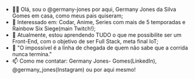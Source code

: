 - 👋🏿 Olá, sou o @germany-jones por aqui, Germany Jones da Silva Gomes em casa, como meus pais quiseram;
- 👀 Interessado em: Codar, Anime, Series com mais de 5 temporadas e Rainbow Six Siege(main Twitch!);
- 🌱 Atualmente, estou aprendendo TUDO o que me possibilite ser um Front-End, com o objetivo de ser Full Stack, meta final IoT;
- 💼 "O impossível é a linha de chegada de quem não sabe que a corrida nunca termina."
- 📫 Como me contatar: Germany Jones- Gomes(LinkedIn), @germany_jones(Instagram) ou por aqui mesmo!

<!---
germany-jones/germany-jones is a ✨ special ✨ repository because its `README.md` (this file) appears on your GitHub profile.
You can click the Preview link to take a look at your changes.
--->
